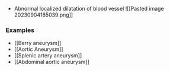 - Abnormal localized dilatation of blood vessel
![[Pasted image 20230904185039.png]]
### Examples
- [[Berry aneurysm]]
- [[Aortic Aneurysm]]
- [[Splenic artery aneurysm]] 
- [[Abdominal aortic aneurysm]] 